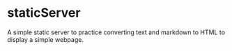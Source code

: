 # staticServer
A simple static server to practice converting text and markdown to HTML to display a simple webpage.
